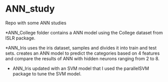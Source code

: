 # ANN_study
Repo with some ANN studies

*ANN_College folder contains a ANN model using the College dataset from ISLR package.

*ANN_Iris uses the iris dataset, samples and divides it into train and test sets. creates an ANN model to predict the categories based on 4 features and compare the results of ANN with hidden neurons ranging from 2 to 8. <br>
* ANN_Iris updated with an SVM model that I used the parallelSVM package to tune the SVM model.


